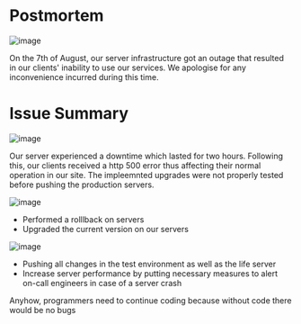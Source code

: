 # Postmortem
![image](https://github.com/Stellanwae/alx-system_engineering-devops/assets/99267699/fc03e086-5daf-49bc-a016-56f4f5273e45)


On the 7th of August, our server infrastructure got an outage that resulted in our clients' inability to use our services. We apologise for any inconvenience incurred during this time.
# Issue Summary
![image](https://github.com/Stellanwae/alx-system_engineering-devops/assets/99267699/e9392653-72ac-4ea2-9e18-8d6a13f8ce42)

Our server experienced a downtime which lasted for two hours. Following this, our clients received a http 500 error thus affecting their normal operation in our site.
The impleemnted upgrades were not properly tested before pushing the production servers.

![image](https://github.com/Stellanwae/alx-system_engineering-devops/assets/99267699/ab125474-c025-4533-9ea8-202e8fb476f6)

* Performed a rolllback on servers
* Upgraded the current version on our servers

![image](https://github.com/Stellanwae/alx-system_engineering-devops/assets/99267699/840b70d2-d322-47c4-b73f-d765a14fe30c)


* Pushing all changes in the test environment as well as the life server
* Increase server performance by putting necessary measures to alert on-call engineers in case of a server crash

Anyhow, programmers need to continue coding because without code there would be no bugs
